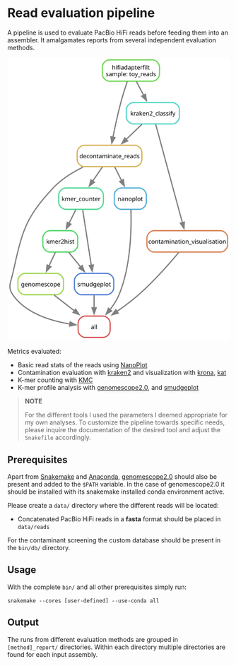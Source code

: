 # Read evaluation pipeline

A pipeline is used to evaluate PacBio HiFi reads before feeding them into an assembler. It amalgamates reports from several independent evaluation methods.

![](https://github.com/fka21/genomics_smk_pipelines/blob/main/genome_assembly/read_qc/dag.svg)

Metrics evaluated:
* Basic read stats of the reads using [NanoPlot](https://github.com/wdecoster/NanoPlot)
* Contamination evaluation with [kraken2](https://github.com/DerrickWood/kraken2) and visualization with [krona](https://github.com/marbl/Krona), [kat](https://github.com/TGAC/KAT)
* K-mer counting with [KMC](https://github.com/refresh-bio/KMC)
* K-mer profile analysis with [genomescope2.0](https://github.com/tbenavi1/genomescope2.0), and [smudgeplot](https://github.com/KamilSJaron/smudgeplot)
  

> **NOTE**
>  
> For the different tools I used the parameters I deemed appropriate for my own analyses. To customize the pipeline towards specific needs, please inquire the documentation of the desired tool and adjust the `Snakefile` accordingly.
## Prerequisites

Apart from [Snakemake](https://snakemake.readthedocs.io/en/stable/) and [Anaconda](https://docs.anaconda.com/miniconda/), [genomescope2.0](https://github.com/tbenavi1/genomescope2.0) should also be present and added to the `$PATH` variable. In the case of genomescope2.0 it should be installed with its snakemake installed conda environment active. 

Please create a `data/` directory where the different reads will be located:
* Concatenated PacBio HiFi reads in a **fasta** format should be placed in `data/reads`

For the contaminant screening the custom database should be present in the `bin/db/` directory. 

## Usage

With the complete `bin/` and all other prerequisites simply run:

```
snakemake --cores [user-defined] --use-conda all
```

## Output

The runs from different evaluation methods are grouped in `[method]_report/` directories. Within each directory multiple directories are found for each input assembly.
